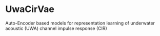 # UwaCirVae

Auto-Encoder based models for representation learning of underwater acoustic (UWA) channel impulse response (CIR)
